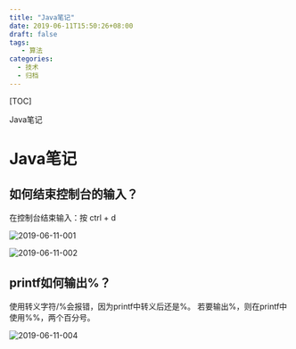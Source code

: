 ```yaml
---
title: "Java笔记"
date: 2019-06-11T15:50:26+08:00
draft: false
tags: 
   - 算法
categories:
  - 技术
  - 归档
---
```


[TOC]

Java笔记

<!--more-->

# Java笔记

## 如何结束控制台的输入？

在控制台结束输入：按 ctrl + d

![2019-06-11-001](https://gitee.com/gdhu/prvpic/raw/master/2019-06-11-001.jpg)

![2019-06-11-002](https://gitee.com/gdhu/prvpic/raw/master/2019-06-11-002.jpg)

## printf如何输出%？

使用转义字符/%会报错，因为printf中转义后还是%。 若要输出%，则在printf中使用%%，两个百分号。

![2019-06-11-004](https://gitee.com/gdhu/prvpic/raw/master/2019-06-11-004.jpg)

